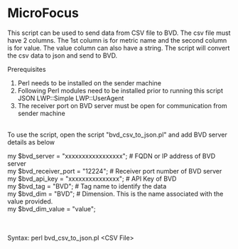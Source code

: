 # MicroFocus
This script can be used to send data from CSV file to BVD. The csv file must have 2 columns. The 1st column is for metric name and the second column is for value. The value column can also have a string. The script will convert the csv data to json and send to BVD.

Prerequisites
1) Perl needs to be installed on the sender machine
2) Following Perl modules need to be installed prior to running this script
    JSON
    LWP::Simple
    LWP::UserAgent
3) The receiver port on BVD server must be open for communication from sender machine<br /><br />
    


To use the script, open the script "bvd_csv_to_json.pl" and add BVD server details as below

my $bvd_server = "xxxxxxxxxxxxxxxxx"; # FQDN or IP address of BVD server<br />
my $bvd_receiver_port = "12224"; # Receiver port number of BVD server <br />
my $bvd_api_key = "xxxxxxxxxxxxxxx"; # API Key of BVD<br />
my $bvd_tag  = "BVD"; # Tag name to identify the data<br />
my $bvd_dim = "BVD"; # Dimension. This is the name associated with the value provided.<br />
my $bvd_dim_value = "value";<br /><br /><br />



Syntax: perl bvd_csv_to_json.pl \<CSV File\>
